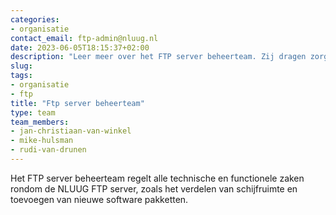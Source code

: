 ```yaml
---
categories:
- organisatie
contact_email: ftp-admin@nluug.nl
date: 2023-06-05T18:15:37+02:00
description: "Leer meer over het FTP server beheerteam. Zij dragen zorg voor technisch en functioneel onderhoud"
slug:
tags:
- organisatie
- ftp
title: "Ftp server beheerteam"
type: team
team_members:
- jan-christiaan-van-winkel
- mike-hulsman
- rudi-van-drunen
---
```


Het FTP server beheerteam regelt alle technische en functionele zaken rondom de NLUUG FTP server, zoals het verdelen van schijfruimte en toevoegen van nieuwe software pakketten.
